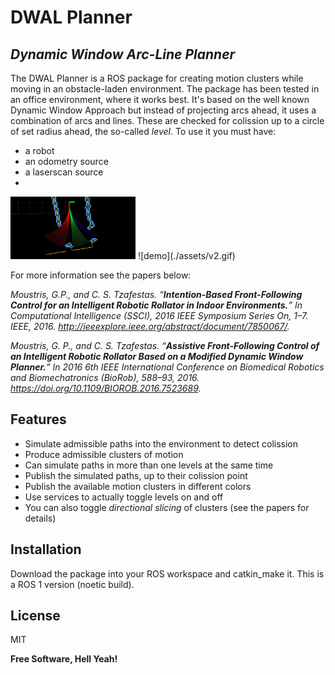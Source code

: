 # DWAL Planner
## _Dynamic Window Arc-Line Planner_

The DWAL Planner is a ROS package for creating motion clusters while moving in an obstacle-laden environment. The package has been tested in an office environment, where it works best. It's based on the well known Dynamic Window Approach but instead of projecting arcs ahead, it uses a combination of arcs and lines. These are checked for colission up to a circle of set radius ahead, the so-called *level*. To use it you must have:

- a robot
- an odometry source
- a laserscan source
- 
<img src="./assets/v1.gif" width="200" height="100">
![demo](./assets/v2.gif)

For more information see the papers below:

*Moustris, G.P., and C. S. Tzafestas. “**Intention-Based Front-Following Control for an Intelligent Robotic Rollator in Indoor Environments.**” In Computational Intelligence (SSCI), 2016 IEEE Symposium Series On, 1–7. IEEE, 2016. http://ieeexplore.ieee.org/abstract/document/7850067/.*

*Moustris, G. P., and C. S. Tzafestas. “**Assistive Front-Following Control of an Intelligent Robotic Rollator Based on a Modified Dynamic Window Planner.**” In 2016 6th IEEE International Conference on Biomedical Robotics and Biomechatronics (BioRob), 588–93, 2016. https://doi.org/10.1109/BIOROB.2016.7523689.*

## Features

- Simulate admissible paths into the environment to detect colission
- Produce admissible clusters of motion
- Can simulate paths in more than one levels at the same time
- Publish the simulated paths, up to their colission point
- Publish the available motion clusters in different colors
- Use services to actually toggle levels on and off
- You can also toggle *directional slicing* of clusters (see the papers for details)


## Installation

Download the package into your ROS workspace and catkin_make it. This is a ROS 1 version (noetic build).


## License

MIT

**Free Software, Hell Yeah!**


